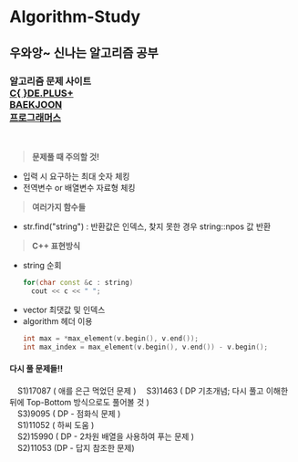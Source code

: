 # Algorithm-Study
## 우와앙~ 신나는 알고리즘 공부
  
<h3>
  알고리즘 문제 사이트<br>
  <a href="https://code.plus/course/41" target="_blank">C{ }DE.PLUS+</a><br>
  <a href="https://www.acmicpc.net" target="_blank">BAEKJOON</a><br>
  <a href="https://school.programmers.co.kr/learn/challenges?order=recent&levels=0&languages=cpp" target="_blank">프로그래머스</a><br>
</h3><br>

> **문제풀 때 주의할 것!**
* 입력 시 요구하는 최대 숫자 체킹
* 전역변수 or 배열변수 자료형 체킹

> **여러가지 함수들**
* str.find("string") : 반환값은 인덱스, 찾지 못한 경우 string::npos 값 반환
  
> **C++ 표현방식**
* string 순회
  ```C++
  for(char const &c : string) 
    cout << c << " ";
  ```
* vector 최댓값 및 인덱스
* algorithm 헤더 이용
  ```C++
  int max = *max_element(v.begin(), v.end());
  int max_index = max_element(v.begin(), v.end()) - v.begin();
  ```
  
<h4>다시 풀 문제들!!</h4>

&emsp;S1)17087 ( 애를 은근 먹었던 문제 )
&emsp;S3)1463 ( DP 기초개념; 다시 풀고 이해한 뒤에 Top-Bottom 방식으로도 풀어볼 것 )<br>
&emsp;S3)9095 ( DP - 점화식 문제 )<br>
&emsp;S1)11052 ( 하씨 도움 )<br>
&emsp;S2)15990 ( DP - 2차원 배열을 사용하여 푸는 문제 )<br>
&emsp;S2)11053 (DP - 답지 참조한 문제)<br>
